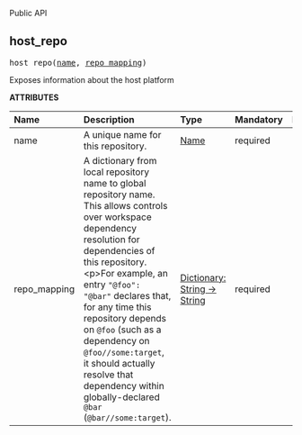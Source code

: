 <!-- Generated with Stardoc: http://skydoc.bazel.build -->

Public API

<a id="host_repo"></a>

## host_repo

<pre>
host_repo(<a href="#host_repo-name">name</a>, <a href="#host_repo-repo_mapping">repo_mapping</a>)
</pre>

Exposes information about the host platform

**ATTRIBUTES**


| Name  | Description | Type | Mandatory | Default |
| :------------- | :------------- | :------------- | :------------- | :------------- |
| <a id="host_repo-name"></a>name |  A unique name for this repository.   | <a href="https://bazel.build/docs/build-ref.html#name">Name</a> | required |  |
| <a id="host_repo-repo_mapping"></a>repo_mapping |  A dictionary from local repository name to global repository name. This allows controls over workspace dependency resolution for dependencies of this repository.&lt;p&gt;For example, an entry <code>"@foo": "@bar"</code> declares that, for any time this repository depends on <code>@foo</code> (such as a dependency on <code>@foo//some:target</code>, it should actually resolve that dependency within globally-declared <code>@bar</code> (<code>@bar//some:target</code>).   | <a href="https://bazel.build/docs/skylark/lib/dict.html">Dictionary: String -> String</a> | required |  |


